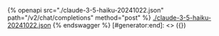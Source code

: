 [#generator:start]: <> ({ "template": "openapi" })
{% openapi src="./claude-3-5-haiku-20241022.json" path="/v2/chat/completions" method="post" %}
[./claude-3-5-haiku-20241022.json](./claude-3-5-haiku-20241022.json)
{% endswagger %}
[#generator:end]: <> ({})